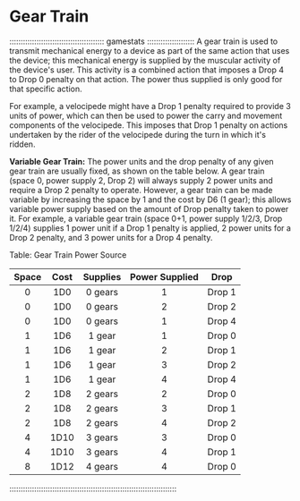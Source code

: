 # Gear Train

:::::::::::::::::::::::::::::::::::::::::: gamestats :::::::::::::::::::::
A gear train is used to transmit mechanical energy to a device as part
of the same action that uses the device; this mechanical energy is
supplied by the muscular activity of the device's user. This activity is
a combined action that imposes a Drop 4 to Drop 0 penalty on that
action. The power thus supplied is only good for that specific action.

For example, a velocipede might have a Drop 1 penalty required to provide
3 units of power, which can then be used to power the carry and movement
components of the velocipede. This imposes that Drop 1 penalty on
actions undertaken by the rider of the velocipede during the turn in
which it's ridden.

**Variable Gear Train:** The power units and the drop penalty of any given
gear train are usually fixed, as shown on the table below. A gear train
(space 0, power supply 2, Drop 2) will always supply 2 power units and
require a Drop 2 penalty to operate. However, a gear train can be made
variable by increasing the space by 1 and the cost by D6 (1 gear); this
allows variable power supply based on the amount of Drop penalty taken
to power it. For example, a variable gear train (space 0+1, power supply
1/2/3, Drop 1/2/4) supplies 1 power unit if a Drop 1 penalty is applied,
2 power units for a Drop 2 penalty, and 3 power units for a Drop 4
penalty.

Table: Gear Train Power Source

| Space | Cost  | Supplies   | Power Supplied | Drop   |
| :---: | :---: | :--------: | :------------: | :----: | 
| 0     | 1D0   | 0 gears    | 1              | Drop 1 |
| 0     | 1D0   | 0 gears    | 2              | Drop 2 |
| 0     | 1D0   | 0 gears    | 1              | Drop 4 |
| 1     | 1D6   | 1 gear     | 1              | Drop 0 |
| 1     | 1D6   | 1 gear     | 2              | Drop 1 |
| 1     | 1D6   | 1 gear     | 3              | Drop 2 |
| 1     | 1D6   | 1 gear     | 4              | Drop 4 |
| 2     | 1D8   | 2 gears    | 2              | Drop 0 |
| 2     | 1D8   | 2 gears    | 3              | Drop 1 |
| 2     | 1D8   | 2 gears    | 4              | Drop 2 |
| 4     | 1D10  | 3 gears    | 3              | Drop 0 |
| 4     | 1D10  | 3 gears    | 4              | Drop 1 |
| 8     | 1D12  | 4 gears    | 4              | Drop 0 |

::::::::::::::::::::::::::::::::::::::::::::::::::::::::::::::::::::::::::
